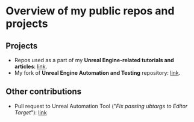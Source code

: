 # Overview of my public repos and projects
## Projects
- Repos used as a part of my **Unreal Engine-related tutorials and articles**: [link](https://github.com/orgs/DevRespawn-com/repositories).
- My fork of **Unreal Engine Automation and Testing** repository: [link](https://github.com/MichaelBCG/devops_ue).
## Other contributions
- Pull request to Unreal Automation Tool ("_Fix passing ubtargs to Editor Target_"): [link](https://github.com/EpicGames/UnrealEngine/pull/11567)
